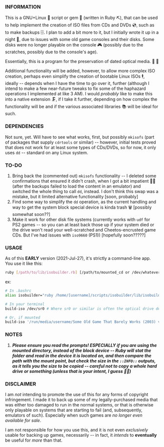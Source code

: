 ### INFORMATION ###
This is a GNU+Linux 🐧 script or gem 💎 (written in Ruby ⛏️), that can be used to help implement the creation of ISO files from CDs and DVDs 💿, such as to make backups 🗄. I plan to add a bit more to it, but I initially wrote it up in a night 🌙, due to issues with some old game consoles and their disks. Some disks were no longer playable on the console 🎮 (possibly due to the scratches, possibly due to the console's age).

Essentially, this is a program for the preservation of dated optical media. 🦕 📸

Additional functionality will be added, however, to allow more complex ISO creation, perhaps even simplify the creation of bootable Linux ISOs 🕴, ideally -- depends when I have the time to go over it, further (although I intend to make a few near-future tweaks to fix some of the haphazard operations I implemented at like 3 AM). I would _probably_ like to make this into a native extension 🗜, if I take it further, depending on how complex the functionality will be and if the various associated libraries 📚 will be ideal for such.

### DEPENDENCIES ###
Not sure, yet. Will have to see what works, first, but possibly ``mkisofs`` (part of packages that supply ``cdrtools`` or similar) -- however, initial tests proved that does not work for at least some types of CDs/DVDs, so for now, it only uses ``dd`` -- standard on any Linux system.

### TO-DO ###
1) Bring back the (commented out) ``mkisofs`` functionality -- I deleted some confirmations that ensured it didn't crash, when I got a bit impatient 🤦🏻 (after the backups failed to load the content in an emulator) and switched the whole thing to call ``dd``, instead. I don't think this swap was a mistake, but it limited alternative functionality [soon, probably]
2) Find some way to simplify the ``dd`` operation, as the current handling and way to get the system block special device is kinda trash 🗑 [possibly somewhat soon??]
3) Make it work for other disk file systems (currently works with ``udf`` for PS2 games -- so you can at least back those up if your system died or the drive won't read your well-scratched and Cheetos-encrusted game CDs. But I've had issues with ``iso9660`` (PS1)) [hopefully soon?????]

### USAGE ###
As of this **EARLY** version (2021-Jul-27), it's strictly a command-line app. You use it like this:
```sh
ruby [/path/to/lib/isobuilder.rb] [/path/to/mounted_cd or /dev/whatever_your_cd_drive_is]
```
ex:
```sh
# In .bashrc
alias isobuilder="ruby /home/[username]/scripts/isobuilder/lib/isobuilder.rb"

# In your terminal
build-iso /dev/sr0 # Where sr0 or similar is often the optical drive device

# Or, if mounted
build-iso '/run/media/username/Some Old Game That Barely Works (2003) v1.3.37'
```

### NOTES ###
1) ***Please ensure you read the prompts! ESPECIALLY if you are using the mounted directory, instead of the block device -- Ruby will stat the folder and read in the device it is located on, and then compare the path with the mount point, but check the size in the ``::INFO::`` outputs, as it tells you the size to be copied -- careful not to copy a whole hard drive or something (unless that is your intent, I guess 🤷🏻)***

### DISCLAIMER ###
I am *not* intending to promote the use of this for any forms of copyright infringement. I made it to back up some of my legally-purchased media that was either too damaged to run in the normal systems, or that is otherwise only playable on systems that are starting to fail (and, subsequently, emulators of such). Especially when such games are *no longer even available for sale*.

I am not responsible for how you use this, and it is not even _exclusively_ usable for backing up games, necessarily -- in fact, it _intends_ to **eventually** be useful for _more_ than that.
